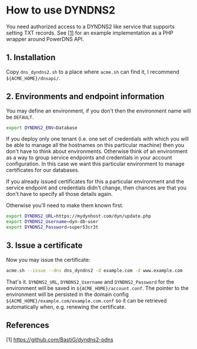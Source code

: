 # How to use DYNDNS2

You need authorized access to a DYNDNS2 like service that supports setting TXT records. See [[1](#references)] for an example implementation as a PHP wrapper around PowerDNS API.

## 1. Installation

Copy `dns_dyndns2.sh` to a place where `acme.sh` can find it, I recommend `${ACME_HOME}/dnsapi/`.

## 2. Environments and endpoint information

You may define an environment, if you don't then the environment name will be `DEFAULT`.
```bash
export DYNDNS2_ENV=Database
```
If you deploy only one tenant (i.e. one set of credentials with which you will be able to manage all the hostnames on this particular machine) then you don't have to think about environments. Otherwise think of an environment as a way to group service endpoints and credentials in your account configuration. In this case we want this particular environment to manage certificates for our databases.

If you already issued certificates for this a particular environment and the service endpoint and credentials didn't change, then chances are that you don't have to specify all those details again.

Otherwise you'll need to make them known first.
```bash
export DYNDNS2_URL=https://mydynhost.com/dyn/update.php
export DYNDNS2_Username=dyn-db-user
export DYNDNS2_Password=super53cr3t
```

## 3. Issue a certificate

Now you may issue the certificate:
```bash
acme.sh --issue --dns dns_dyndns2 -d example.com -d www.example.com
```

That's it. `DYNDNS2_URL`, `DYNDNS2_Username` and `DYNDNS2_Password` for the environment will be saved in `${ACME_HOME}/account.conf`. The pointer to the environment will be persisted in the domain config `${ACME_HOME}/example.com/example.com.conf` so it can be retrieved automatically when, e.g. renewing the certificate.

## References

[1] https://github.com/BastiG/dyndns2-pdns
